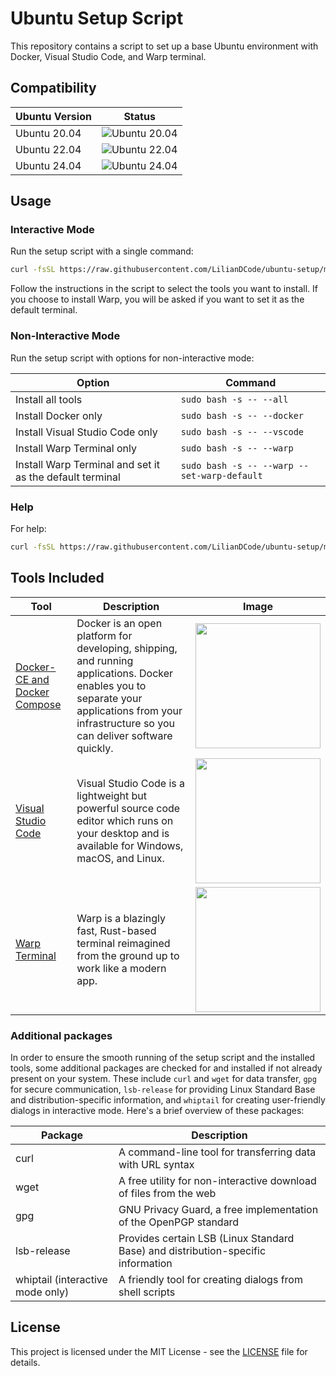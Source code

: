 # Ubuntu Setup Script

This repository contains a script to set up a base Ubuntu environment with Docker, Visual Studio Code, and Warp terminal.

## Compatibility

| Ubuntu Version | Status |
| -------------- | ------ |
| Ubuntu 20.04   | ![Ubuntu 20.04](https://github.com/LilianDCode/ubuntu-setup/actions/workflows/ci.yml/badge.svg?branch=main&event=push&job=test-setup&matrix=os=ubuntu-20.04) |
| Ubuntu 22.04   | ![Ubuntu 22.04](https://github.com/LilianDCode/ubuntu-setup/actions/workflows/ci.yml/badge.svg?branch=main&event=push&job=test-setup&matrix=os=ubuntu-22.04) |
| Ubuntu 24.04   | ![Ubuntu 24.04](https://github.com/LilianDCode/ubuntu-setup/actions/workflows/ci.yml/badge.svg?branch=main&event=push&job=test-setup&matrix=os=ubuntu-24.04) |

## Usage

### Interactive Mode

Run the setup script with a single command:

```sh
curl -fsSL https://raw.githubusercontent.com/LilianDCode/ubuntu-setup/main/setup.sh | sudo bash -s -- --all --set-warp-default
```

Follow the instructions in the script to select the tools you want to install. If you choose to install Warp, you will be asked if you want to set it as the default terminal.

### Non-Interactive Mode

Run the setup script with options for non-interactive mode:

| Option | Command |
| --- | --- |
| Install all tools | ```sudo bash -s -- --all ``` |
| Install Docker only | ```sudo bash -s -- --docker ``` |
| Install Visual Studio Code only | ```sudo bash -s -- --vscode ``` |
| Install Warp Terminal only | ```sudo bash -s -- --warp ``` |
| Install Warp Terminal and set it as the default terminal | ```sudo bash -s -- --warp --set-warp-default ``` |

### Help

For help:

```sh
curl -fsSL https://raw.githubusercontent.com/LilianDCode/ubuntu-setup/main/setup.sh | sudo bash -s -- --help
```

## Tools Included

| Tool | Description | Image |
| --- | --- | --- |
| <a href="https://www.docker.com/" target="_blank">Docker-CE and Docker Compose</a> | Docker is an open platform for developing, shipping, and running applications. Docker enables you to separate your applications from your infrastructure so you can deliver software quickly. | <img src="https://blog.lecacheur.com/wp-content/uploads/2014/10/docker.png" width="200"> |
| <a href="https://code.visualstudio.com/" target="_blank">Visual Studio Code</a> | Visual Studio Code is a lightweight but powerful source code editor which runs on your desktop and is available for Windows, macOS, and Linux. | <img src="https://code.visualstudio.com/assets/home/home-screenshot-linux.png" width="200"> |
| <a href="https://www.warp.dev/" target="_blank">Warp Terminal</a> | Warp is a blazingly fast, Rust-based terminal reimagined from the ground up to work like a modern app. | <img src="https://assets-global.website-files.com/64b6f3636f598299028e8577/65d5db665ae2b6b691e54ac6_modern-editing%402x.webp" width="200"> |

### Additional packages

In order to ensure the smooth running of the setup script and the installed tools, some additional packages are checked for and installed if not already present on your system. These include `curl` and `wget` for data transfer, `gpg` for secure communication, `lsb-release` for providing Linux Standard Base and distribution-specific information, and `whiptail` for creating user-friendly dialogs in interactive mode. Here's a brief overview of these packages:

| Package | Description |
| --- | --- |
| curl | A command-line tool for transferring data with URL syntax |
| wget | A free utility for non-interactive download of files from the web |
| gpg | GNU Privacy Guard, a free implementation of the OpenPGP standard |
| lsb-release | Provides certain LSB (Linux Standard Base) and distribution-specific information |
| whiptail (interactive mode only) | A friendly tool for creating dialogs from shell scripts |

## License

This project is licensed under the MIT License - see the [LICENSE](LICENSE) file for details.
